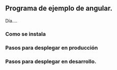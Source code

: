 


## Programa de ejemplo de angular.

Día....

### Como se instala


### Pasos para desplegar en producción



### Pasos para desplegar en desarrollo.


